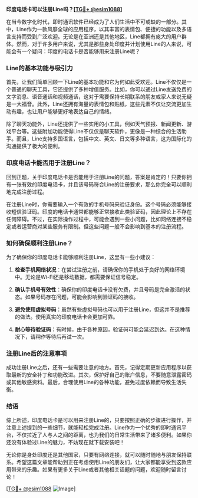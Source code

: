 **印度电话卡可以注册Line吗？[[TG💪+ @esim1088](https://t.me/s/esim1088)]**

在当今数字化时代，即时通讯软件已经成为了人们生活中不可或缺的一部分。其中，Line作为一款风靡全球的应用程序，以其丰富的表情包、便捷的功能以及多语言支持而受到广泛欢迎。无论是在亚洲还是其他地区，Line都拥有庞大的用户群体。然而，对于许多用户来说，尤其是那些身处印度并计划使用Line的人来说，可能会有一个疑问：印度的电话卡是否能够用来注册Line呢？

### Line的基本功能与吸引力

首先，让我们简单回顾一下Line的基本功能和它为何如此受欢迎。Line不仅仅是一个普通的聊天工具，它还提供了多种增值服务。比如，你可以通过Line发送免费的文字消息、语音通话和视频通话，这对于需要保持长期联系的朋友或家人来说无疑是一大福音。此外，Line还拥有海量的表情包和贴纸，这些元素不仅让交流更加生动有趣，也让用户能够更好地表达自己的情绪。

除了聊天功能外，Line还提供了一些实用的小工具，例如天气预报、新闻更新、游戏平台等。这些附加功能使得Line不仅仅是聊天软件，更像是一种综合的生活助手。而且，Line支持多国语言，包括中文、英文、日文等多种语言，这为国际化的沟通提供了极大的便利。

### 印度电话卡能否用于注册Line？

回到正题，关于印度电话卡是否能用于注册Line的问题，答案是肯定的！只要你拥有一张有效的印度电话卡，并且该号码符合Line的注册要求，那么你完全可以顺利地完成注册过程。

在注册Line时，你需要输入一个有效的手机号码来验证身份。这个号码必须能够接收短信验证码。印度的电话卡通常都能够正常接收此类验证码，因此理论上不存在任何障碍。不过，在实际操作过程中，可能会遇到一些小问题，比如网络连接不稳定或者运营商对某些服务有限制。但这些问题一般不会影响到基本的注册流程。

### 如何确保顺利注册Line？

为了确保你的印度电话卡能够顺利注册Line，这里有一些小建议：

1. **检查手机网络状况**：在尝试注册之前，请确保你的手机处于良好的网络环境中。无论是Wi-Fi还是移动数据，都需要保证信号稳定。
   
2. **确认手机号有效性**：确保你的印度电话卡没有欠费，并且号码是完全激活的状态。如果号码存在问题，可能会影响到验证码的接收。

3. **避免使用虚拟号码**：虽然有些虚拟号码也可以用于注册Line，但这并不是推荐的做法。使用真实的印度电话卡会更加可靠。

4. **耐心等待验证码**：有时候，由于各种原因，验证码可能会延迟到达。在这种情况下，请稍作等待后再试一次。

### 注册Line后的注意事项

成功注册Line之后，还有一些需要注意的地方。首先，记得定期更新应用程序以获取最新的安全补丁和功能改进。其次，保护好自己的账户信息，不要随意泄露密码或其他敏感资料。最后，合理使用Line的各种功能，避免过度依赖而导致生活失衡。

### 结语

综上所述，印度电话卡是可以用来注册Line的，只要按照正确的步骤进行操作，并注意上述提到的一些细节，就能轻松完成注册。Line作为一个优秀的即时通讯平台，不仅拉近了人与人之间的距离，也为我们的日常生活带来了诸多便利。如果你还没有体验过Line的魅力，不妨现在就下载安装吧！

无论你是身处印度还是其他国家，只要有网络连接，就可以随时随地与朋友保持联系。希望这篇文章能帮助到正在考虑使用Line的朋友们，让大家都能享受到这款应用带来的乐趣。如果有更多关于Line或者其他相关话题的问题，欢迎随时留言讨论！

[[TG💪+ @esim1088](https://t.me/s/esim1088) ![Image](https://i.postimg.cc/4NQfJmqS/Snipaste-2025-05-13-00-14-12.png)]